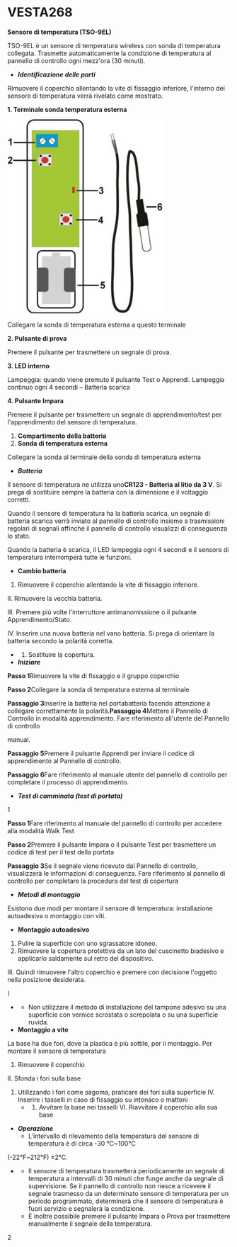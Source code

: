 # VESTA268

**Sensore di temperatura (TSO-9EL)**

TSO-9EL è un sensore di temperatura wireless con sonda di temperatura collegata. Trasmette automaticamente la condizione di temperatura al pannello di controllo ogni mezz'ora (30 minuti).

-   _**Identificazione delle parti**_

Rimuovere il coperchio allentando la vite di fissaggio inferiore, l'interno del sensore di temperatura verrà rivelato come mostrato.

**1. Terminale sonda temperatura esterna**

![](<.gitbook/assets/0 (99).jpeg>)

Collegare la sonda di temperatura esterna a questo terminale

**2. Pulsante di prova**

Premere il pulsante per trasmettere un segnale di prova.

**3. LED interno**

Lampeggia: quando viene premuto il pulsante Test o Apprendi. Lampeggia continuo ogni 4 secondi – Batteria scarica

**4. Pulsante Impara**

Premere il pulsante per trasmettere un segnale di apprendimento/test per l'apprendimento del sensore di temperatura.

1.  **Compartimento della batteria**
2.  **Sonda di temperatura esterna**

Collegare la sonda al terminale della sonda di temperatura esterna

-   _**Batteria**_

Il sensore di temperatura ne utilizza uno**CR123 - Batteria al litio da 3 V**. Si prega di sostituire sempre la batteria con la dimensione e il voltaggio corretti.

Quando il sensore di temperatura ha la batteria scarica, un segnale di batteria scarica verrà inviato al pannello di controllo insieme a trasmissioni regolari di segnali affinché il pannello di controllo visualizzi di conseguenza lo stato.

Quando la batteria è scarica, il LED lampeggia ogni 4 secondi e il sensore di temperatura interromperà tutte le funzioni.

-   **Cambio batteria**

1.  Rimuovere il coperchio allentando la vite di fissaggio inferiore.

II. Rimuovere la vecchia batteria.

III. Premere più volte l'interruttore antimanomissione o il pulsante Apprendimento/Stato.

IV. Inserire una nuova batteria nel vano batteria. Si prega di orientare la batteria secondo la polarità corretta.

-   1.  Sostituire la copertura.
-   _**Iniziare**_

**Passo 1**Rimuovere la vite di fissaggio e il gruppo coperchio

**Passo 2**Collegare la sonda di temperatura esterna al terminale

**Passaggio 3**Inserire la batteria nel portabatteria facendo attenzione a collegare correttamente la polarità.**Passaggio 4**Mettere il Pannello di Controllo in modalità apprendimento. Fare riferimento all'utente del Pannello di controllo

manual.

**Passaggio 5**Premere il pulsante Apprendi per inviare il codice di apprendimento al Pannello di controllo.

**Passaggio 6**Fare riferimento al manuale utente del pannello di controllo per completare il processo di apprendimento.

-   _**Test di camminata (test di portata)**_

1

**Passo 1**Fare riferimento al manuale del pannello di controllo per accedere alla modalità Walk Test

**Passo 2**Premere il pulsante Impara o il pulsante Test per trasmettere un codice di test per il test della portata

**Passaggio 3**Se il segnale viene ricevuto dal Pannello di controllo, visualizzerà le informazioni di conseguenza. Fare riferimento al pannello di controllo per completare la procedura del test di copertura

-   _**Metodi di montaggio**_

Esistono due modi per montare il sensore di temperatura: installazione autoadesiva o montaggio con viti.

-   **Montaggio autoadesivo**

1.  Pulire la superficie con uno sgrassatore idoneo.
2.  Rimuovere la copertura protettiva da un lato del cuscinetto biadesivo e applicarlo saldamente sul retro del dispositivo.

III. Quindi rimuovere l'altro coperchio e premere con decisione l'oggetto nella posizione desiderata.

_\\<NOTE>_

-   -   Non utilizzare il metodo di installazione del tampone adesivo su una superficie con vernice scrostata o screpolata o su una superficie ruvida.
-   **Montaggio a vite**

La base ha due fori, dove la plastica è più sottile, per il montaggio. Per montare il sensore di temperatura

1.  Rimuovere il coperchio

II. Sfonda i fori sulla base

1.  Utilizzando i fori come sagoma, praticare dei fori sulla superficie IV. Inserire i tasselli in caso di fissaggio su intonaco o mattoni
    -   1.  Avvitare la base nei tasselli VI. Riavvitare il coperchio alla sua base

-   _**Operazione**_
    -   L'intervallo di rilevamento della temperatura del sensore di temperatura è di circa -30 ℃~100℃

(-22°F~212°F) ±2℃.

-   -   Il sensore di temperatura trasmetterà periodicamente un segnale di temperatura a intervalli di 30 minuti che funge anche da segnale di supervisione. Se il pannello di controllo non riesce a ricevere il segnale trasmesso da un determinato sensore di temperatura per un periodo programmato, determinerà che il sensore di temperatura è fuori servizio e segnalerà la condizione.
    -   È inoltre possibile premere il pulsante Impara o Prova per trasmettere manualmente il segnale della temperatura.

2
